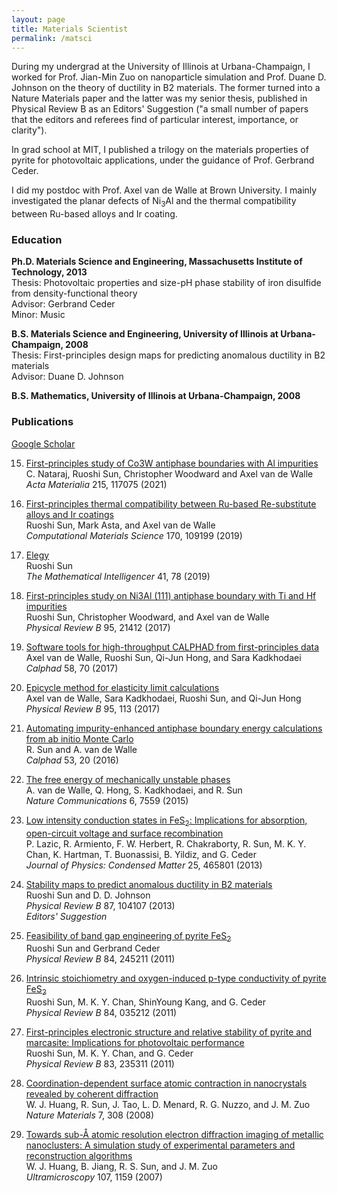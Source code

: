 ```yaml
---
layout: page
title: Materials Scientist
permalink: /matsci
---
```


During my undergrad at the University of Illinois at Urbana-Champaign, I worked for Prof. Jian-Min Zuo on nanoparticle simulation and Prof. Duane D. Johnson on the theory of ductility in B2 materials. The former turned into a Nature Materials paper and the latter was my senior thesis, published in Physical Review B as an Editors' Suggestion ("a small number of papers that the editors and referees find of particular interest, importance, or clarity").

In grad school at MIT, I published a trilogy on the materials properties of pyrite for photovoltaic applications, under the guidance of Prof. Gerbrand Ceder.

I did my postdoc with Prof. Axel van de Walle at Brown University. I mainly investigated the planar defects of Ni<sub>3</sub>Al and the thermal compatibility between Ru-based alloys and Ir coating.

### Education
**Ph.D. Materials Science and Engineering, Massachusetts Institute of Technology, 2013**  
Thesis: Photovoltaic properties and size-pH phase stability of iron disulfide from density-functional theory  
Advisor: Gerbrand Ceder  
Minor: Music

**B.S. Materials Science and Engineering, University of Illinois at Urbana-Champaign, 2008**  
Thesis: First-principles design maps for predicting anomalous ductility in B2 materials  
Advisor: Duane D. Johnson

**B.S. Mathematics, University of Illinois at Urbana-Champaign, 2008**


### Publications

[Google Scholar](https://scholar.google.com/citations?user=SnJ0Pb8AAAAJ)

15. [First-principles study of Co3W antiphase boundaries with Al impurities](https://doi.org/10.1016/j.actamat.2021.117075)  
C. Nataraj, Ruoshi Sun, Christopher Woodward and Axel van de Walle  
*Acta Materialia* 215, 117075 (2021)  

14. [First-principles thermal compatibility between Ru-based Re-substitute alloys and Ir coatings](https://doi.org/10.1016/j.commatsci.2019.109199)  
Ruoshi Sun, Mark Asta, and Axel van de Walle  
*Computational Materials Science* 170, 109199 (2019)  

13. [Elegy](https://doi.org/10.1007/s00283-018-9822-6)  
Ruoshi Sun  
*The Mathematical Intelligencer* 41, 78 (2019)  

12. [First-principles study on Ni3Al (111) antiphase boundary with Ti and Hf impurities](https://doi.org/10.1103/PhysRevB.95.214121)  
Ruoshi Sun, Christopher Woodward, and Axel van de Walle  
*Physical Review B* 95, 21412 (2017)  

11. [Software tools for high-throughput CALPHAD from first-principles data](https://doi.org/10.1016/j.calphad.2017.05.005)  
Axel van de Walle, Ruoshi Sun, Qi-Jun Hong, and Sara Kadkhodaei  
*Calphad* 58, 70 (2017)  

10. [Epicycle method for elasticity limit calculations](https://doi.org/10.1103/PhysRevB.95.144113)  
Axel van de Walle, Sara Kadkhodaei, Ruoshi Sun, and Qi-Jun Hong  
*Physical Review B* 95, 113 (2017)  

9. [Automating impurity-enhanced antiphase boundary energy calculations from ab initio Monte Carlo](https://doi.org/10.1016/j.calphad.2016.02.005)  
R. Sun and A. van de Walle  
*Calphad* 53, 20 (2016)  

8. [The free energy of mechanically unstable phases](https://doi.org/10.1038/ncomms8559)  
A. van de Walle, Q. Hong, S. Kadkhodaei, and R. Sun  
*Nature Communications* 6, 7559 (2015)  

7. [Low intensity conduction states in FeS<sub>2</sub>: Implications for absorption, open-circuit voltage and surface recombination](https://doi.org/10.1088/0953-8984/25/46/465801)  
P. Lazic, R. Armiento, F. W. Herbert, R. Chakraborty, R. Sun, M. K. Y. Chan, K. Hartman, T. Buonassisi, B. Yildiz, and G. Ceder  
*Journal of Physics: Condensed Matter* 25, 465801 (2013)

6. [Stability maps to predict anomalous ductility in B2 materials](https://doi.org/10.1103/PhysRevB.87.104107)  
Ruoshi Sun and D. D. Johnson  
*Physical Review B* 87, 104107 (2013)  
*Editors' Suggestion*  

5. [Feasibility of band gap engineering of pyrite FeS<sub>2</sub>](https://doi.org/10.1103/PhysRevB.84.245211)  
Ruoshi Sun and Gerbrand Ceder  
*Physical Review B* 84, 245211 (2011)  

4. [Intrinsic stoichiometry and oxygen-induced p-type conductivity of pyrite FeS<sub>2</sub>](https://doi.org/10.1103/PhysRevB.84.035212)  
Ruoshi Sun, M. K. Y. Chan, ShinYoung Kang, and G. Ceder  
*Physical Review B* 84, 035212 (2011)  

3. [First-principles electronic structure and relative stability of pyrite and marcasite: Implications for photovoltaic performance](https://doi.org/10.1103/PhysRevB.83.235311)  
Ruoshi Sun, M. K. Y. Chan, and G. Ceder  
*Physical Review B* 83, 235311 (2011)  

2. [Coordination-dependent surface atomic contraction in nanocrystals revealed by coherent diffraction](https://doi.org/10.1038/nmat2132)  
W. J. Huang, R. Sun, J. Tao, L. D. Menard, R. G. Nuzzo, and J. M. Zuo  
*Nature Materials* 7, 308 (2008)  

1. [Towards sub-Å atomic resolution electron diffraction imaging of metallic nanoclusters: A simulation study of experimental parameters and reconstruction algorithms](https://doi.org/10.1016/j.ultramic.2007.01.017)  
W. J. Huang, B. Jiang, R. S. Sun, and J. M. Zuo  
*Ultramicroscopy* 107, 1159 (2007)  
